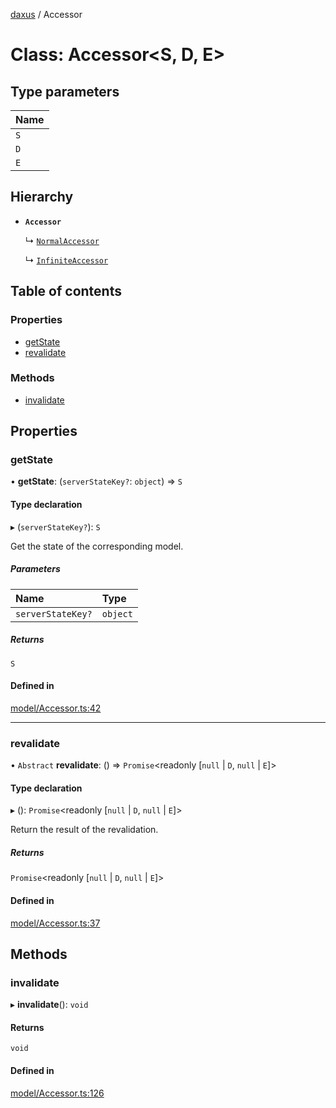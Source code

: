 [daxus](../README.md) / Accessor

# Class: Accessor<S, D, E\>

## Type parameters

| Name |
| :------ |
| `S` |
| `D` |
| `E` |

## Hierarchy

- **`Accessor`**

  ↳ [`NormalAccessor`](NormalAccessor.md)

  ↳ [`InfiniteAccessor`](InfiniteAccessor.md)

## Table of contents

### Properties

- [getState](Accessor.md#getstate)
- [revalidate](Accessor.md#revalidate)

### Methods

- [invalidate](Accessor.md#invalidate)

## Properties

### getState

• **getState**: (`serverStateKey?`: `object`) => `S`

#### Type declaration

▸ (`serverStateKey?`): `S`

Get the state of the corresponding model.

##### Parameters

| Name | Type |
| :------ | :------ |
| `serverStateKey?` | `object` |

##### Returns

`S`

#### Defined in

[model/Accessor.ts:42](https://github.com/jason89521/react-fetch/blob/1693949/src/lib/model/Accessor.ts#L42)

___

### revalidate

• `Abstract` **revalidate**: () => `Promise`<readonly [``null`` \| `D`, ``null`` \| `E`]\>

#### Type declaration

▸ (): `Promise`<readonly [``null`` \| `D`, ``null`` \| `E`]\>

Return the result of the revalidation.

##### Returns

`Promise`<readonly [``null`` \| `D`, ``null`` \| `E`]\>

#### Defined in

[model/Accessor.ts:37](https://github.com/jason89521/react-fetch/blob/1693949/src/lib/model/Accessor.ts#L37)

## Methods

### invalidate

▸ **invalidate**(): `void`

#### Returns

`void`

#### Defined in

[model/Accessor.ts:126](https://github.com/jason89521/react-fetch/blob/1693949/src/lib/model/Accessor.ts#L126)
